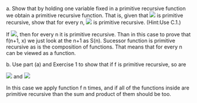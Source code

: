 a. Show that by holding one variable fixed in a primitive recursive function we obtain a primitive recursive function. That is, 
given that <img src="http://latex.codecogs.com/gif.latex?\lambda{n}\lambda\vec{x}f(n,\vec{x})" border="0"/> is primitive
recursive, show that for every n, <img src="http://latex.codecogs.com/gif.latex?\lambda\vec{x}f(n,\vec{x})" border="0"/> is
primitive recursive. (Hint:Use C.1.)

If <img src="http://latex.codecogs.com/gif.latex?\lambda{n}\lambda\vec{x}f(n,\vec{x})" border="0"/>, then for every n it is 
primitive recursive. Than in this case to prove that f(n+1, x) we just look at the n+1 as S(n). Sucessor function is primitive
recursive as is the composition of functions. That means that for every n can be viewed as a function. 


b. Use part (a) and Exercise 1 to show that if f is primitive recursive, so are

<img src="http://latex.codecogs.com/gif.latex?\lambda\vec{x}\sum^{n}_{i=1}f(i,\vec{x})" border="0"/> and 
<img src="http://latex.codecogs.com/gif.latex?\lambda\vec{x}\prod^{n}_{i=1}f(i,\vec{x})" border="0"/>

In this case we apply function f n times, and if all of the functions inside are primitive recursive than the sum and product 
of them should be too. 


